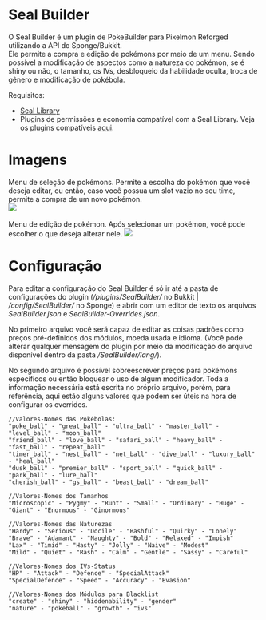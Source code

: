 # Seal Builder
O Seal Builder é um plugin de PokeBuilder para Pixelmon Reforged utilizando a API do Sponge/Bukkit.<br>
Ele permite a compra e edição de pokémons por meio de um menu. Sendo possível a modificação de aspectos como a natureza do pokémon, se é shiny ou não, o tamanho, os IVs, desbloqueio da habilidade oculta, troca de gênero e modificação de pokébola.

Requisitos:
  - [Seal Library](https://github.com/Seal-Island/Seal-Library/releases)
  - Plugins de permissões e economia compatível com a Seal Library. Veja os plugins compatíveis [aqui](https://github.com/Seal-Island/Seal-Library#seal-library).

# Imagens
Menu de seleção de pokémons. Permite a escolha do pokémon que você deseja editar, ou então, caso você possua um slot vazio no seu time, permite a compra de um novo pokémon.<br>
<img src="https://i.imgur.com/biOFgIh.png">
<br><br>
Menu de edição de pokémon. Após selecionar um pokémon, você pode escolher o que deseja alterar nele.
<img src="https://i.imgur.com/qGpw3Zx.png">

# Configuração
Para editar a configuração do Seal Builder é só ir até a pasta de configurações do plugin (*/plugins/SealBuilder/* no Bukkit | */config/SealBuilder/* no Sponge) e abrir com um editor de texto os arquivos *SealBuilder.json* e *SealBuilder-Overrides.json*.

No primeiro arquivo você será capaz de editar as coisas padrões como preços pré-definidos dos módulos, moeda usada e idioma. (Você pode alterar qualquer mensagem do plugin por meio da modificação do arquivo disponível dentro da pasta */SealBuilder/lang/*).

No segundo arquivo é possível sobreescrever preços para pokémons específicos ou então bloquear o uso de algum modificador.
Toda a informação necessária está escrita no próprio arquivo, porém, para referência, aqui estão alguns valores que podem ser úteis na hora de configurar os overrides.

```json5
//Valores-Nomes das Pokébolas:
"poke_ball" - "great_ball" - "ultra_ball" - "master_ball" - "level_ball" - "moon_ball"
"friend_ball" - "love_ball" - "safari_ball" - "heavy_ball" - "fast_ball" - "repeat_ball"
"timer_ball" - "nest_ball" - "net_ball" - "dive_ball" - "luxury_ball" - "heal_ball"
"dusk_ball" - "premier_ball" - "sport_ball" - "quick_ball" - "park_ball" - "lure_ball"
"cherish_ball" - "gs_ball" - "beast_ball" - "dream_ball"

//Valores-Nomes dos Tamanhos
"Microscopic" - "Pygmy" - "Runt" - "Small" - "Ordinary" - "Huge" - "Giant" - "Enormous" - "Ginormous"

//Valores-Nomes das Naturezas
"Hardy" - "Serious" - "Docile" - "Bashful" - "Quirky" - "Lonely"
"Brave" - "Adamant" - "Naughty" - "Bold" - "Relaxed" - "Impish"
"Lax" - "Timid" - "Hasty" - "Jolly" - "Naive" - "Modest"
"Mild" - "Quiet" - "Rash" - "Calm" - "Gentle" - "Sassy" - "Careful"

//Valores-Nomes dos IVs-Status
"HP" - "Attack" - "Defence" - "SpecialAttack"
"SpecialDefence" - "Speed" - "Accuracy" - "Evasion"

//Valores-Nomes dos Módulos para Blacklist
"create" - "shiny" - "hiddenability" - "gender"
"nature" - "pokeball" - "growth" - "ivs"
```